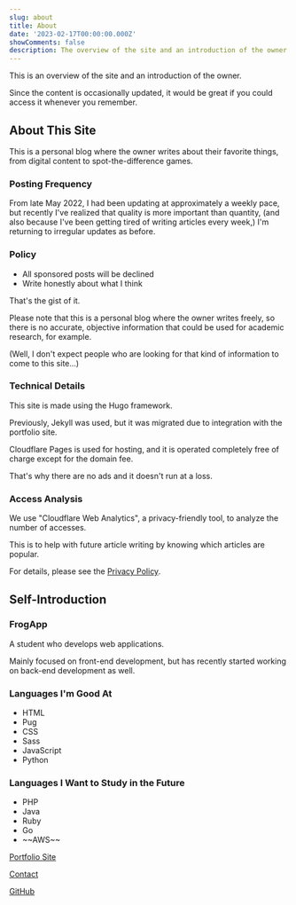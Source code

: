 ```yaml
---
slug: about
title: About
date: '2023-02-17T00:00:00.000Z'
showComments: false
description: The overview of the site and an introduction of the owner.
---
```


This is an overview of the site and an introduction of the owner.

Since the content is occasionally updated, it would be great if you could access it whenever you remember.

## About This Site

This is a personal blog where the owner writes about their favorite things, from digital content to spot-the-difference games.

### Posting Frequency

From late May 2022, I had been updating at approximately a weekly pace, but recently I've realized that quality is more important than quantity, (and also because I've been getting tired of writing articles every week,) I'm returning to irregular updates as before.

### Policy

* All sponsored posts will be declined
* Write honestly about what I think

That's the gist of it.

Please note that this is a personal blog where the owner writes freely, so there is no accurate, objective information that could be used for academic research, for example.

(Well, I don't expect people who are looking for that kind of information to come to this site...)

### Technical Details

This site is made using the Hugo framework.

Previously, Jekyll was used, but it was migrated due to integration with the portfolio site.

Cloudflare Pages is used for hosting, and it is operated completely free of charge except for the domain fee.

That's why there are no ads and it doesn't run at a loss.

### Access Analysis

We use "Cloudflare Web Analytics", a privacy-friendly tool, to analyze the number of accesses.

This is to help with future article writing by knowing which articles are popular.

For details, please see the [Privacy Policy](/en/privacy).

## Self-Introduction

### FrogApp

A student who develops web applications.

Mainly focused on front-end development, but has recently started working on back-end development as well.

### Languages I'm Good At

* HTML
* Pug
* CSS
* Sass
* JavaScript
* Python

### Languages I Want to Study in the Future

* PHP
* Java
* Ruby
* Go
* \~~AWS~~

[Portfolio Site](/en)

[Contact](/en/contact)

[GitHub](https://github.com/r-40021/)
